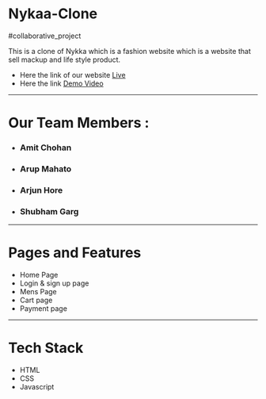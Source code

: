 # Nykaa-Clone
  #collaborative_project 
  
This is a clone of Nykka which is a fashion website which is a website that sell mackup and life style product.
* Here the link of our website  [Live](https://famous-conkies-aaaea0.netlify.app/)
* Here the link [Demo Video](https://drive.google.com/file/d/1XMN5ZCj6OI8gm3u-taJgBUP6tWi9690v/view?usp=sharing)
----------------------------
# Our Team Members :
* ### Amit Chohan
* ### Arup Mahato
* ### Arjun Hore
* ### Shubham Garg


-------------------------


# Pages and Features

* Home Page 
* Login & sign up page
* Mens Page
* Cart page
* Payment page

---------------------------

# Tech Stack 

* HTML
* CSS
* Javascript
